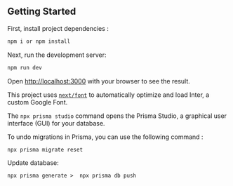

## Getting Started

First, install project dependencies :
```bash
npm i or npm install 

```

Next, run the development server:

```bash
npm run dev

```

Open [http://localhost:3000](http://localhost:3000) with your browser to see the result.

This project uses [`next/font`](https://nextjs.org/docs/basic-features/font-optimization) to automatically optimize and load Inter, a custom Google Font.

The ``` npx prisma studio ``` command opens the Prisma Studio, a graphical user interface (GUI) for your database.

To undo migrations in Prisma, you can use the following command :

```npx prisma migrate reset```
 
Update database:

```npx prisma generate >  npx prisma db push ``` 




